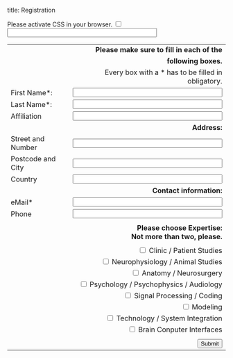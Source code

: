title: Registration


<div markdown="1" >
<form id="register" name="register" action="http://vianna.de/fcgi-bin/register_cal2015.py" method="POST">
<!-- next few lines are to fight of unwanted bots and humans don't fill those -->
<div class="very_important">
Please activate CSS in your browser.
<input type="checkbox" name="terms">
<input type="text"size="40" maxlength="50" name="name">
</div>

|             |                                                                                                                  |
| --------    | ---------------------------------------------------------------------------------------------------------------: |
||**Please make sure to fill in each of the** |
||**following boxes.**|
||Every box with a * has to be filled in obligatory. |
| First Name*: | <input type="text" size="40" maxlength="50" name="FirstName">   |
| Last Name*: | <input type="text" size="40" maxlength="50" name="LastName">     |
| Affiliation|  <input type="text" size="40" maxlength="100" name="Affiliation" >|
||**Address:**|
|Street and Number|<input type="text" size="40" maxlength="100"  name="Address" >|
|Postcode and City|<input type="text" size="40" maxlength="40" name="City" >|
|Country| <input type="text" size="40" maxlength="40" name="Country" >|
||**Contact information:**|
|eMail*| <input type="text" size="40" maxlength="60" name="email"> |  
|Phone|<input type="text" size="40" maxlength="40" name="Phone">|
|||
||**Please choose Expertise: <br> Not more than two, please.**|
| | |
| |  <input type="checkbox" name="clinic" value="✓"> Clinic / Patient Studies |
| |  <input type="checkbox" name="animals" value="✓"> Neurophysiology / Animal Studies |
| |  <input type="checkbox" name="anatomy" value="✓"> Anatomy / Neurosurgery |
| |  <input type="checkbox" name="psychology" value="✓"> Psychology / Psychophysics / Audiology |
| |  <input type="checkbox" name="coding" value="✓"> Signal Processing / Coding |
| |  <input type="checkbox" name="modeling" value="✓"> Modeling |
| |  <input type="checkbox" name="technology" value="✓"> Technology / System Integration |
| |  <input type="checkbox" name="bci" value="✓"> Brain Conputer Interfaces |
|||
| | <input type="submit" class="btn btn-primary btn-lg" value="Submit"> |

</form>
</div>


